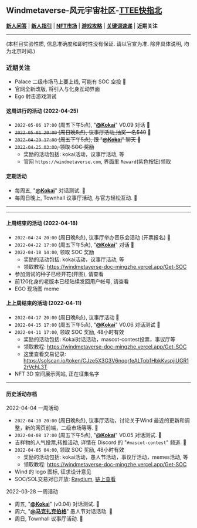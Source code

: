 ## Windmetaverse-风元宇宙社区-[TTEE快指北](Readme.md)

[**新人问答**](新人问答.md) | [**新人指引**](新人指引.md) | [**NFT市场**](NFT市场.md) | [**游戏攻略**](游戏攻略.md) | [**关键词速递**](关键词速递.md) | **近期关注**

---
(本栏目实验性质, 信息准确度和即时性没有保证. 请以官宣为准. 除非具体说明, 均为北京时间.)

### 近期关注

- Palace 二级市场马上要上线, 可能有 SOC 空投 💎
- 官网全新改版, 将引入与化身互动界面
- Ego 射击游戏测试

#### 这周进行的活动 (2022-04-25)
- `2022-05-06 17:00` (周五下午5点), "[**@Kokai**](关键词速递.md)" V0.09 对话 💎
- ~~`2022-05-01 20:00` (周日晚8点), 议事厅活动,抽奖一名$40~~ 💎
- ~~`2022-04-29 17:00` (周五下午5点), 跟 "[**@Kokai**](关键词速递.md)" 聊天 💎~~
- ~~`2022-04-25 03:00`, 领取 SOC 奖励~~
  - 奖励的活动包括: kokai活动，议事厅活动, 等
  - 官网 `https://windmetaverse.com`, 界面里 `Reward`(紫色按钮)领取

#### 定期活动
- 每周五, "[**@Kokai**](关键词速递.md)" 对话测试. 💎
- 每周日晚上, Townhall 议事厅活动, 与官方轻松互动. 💎

---
---
#### 上周结束的活动 (2022-04-18)
- `2022-04-24 20:00` (周日晚8点), 议事厅举办音乐会活动 (开票报名) 💎
- `2022-04-22 17:00` (周五下午5点), "[**@Kokai**](关键词速递.md)" 对话 💎
- `2022-04-18 14:00`, 领取 SOC 奖励
  - 奖励的活动包括: kokai活动，议事厅活动, 等
  - 领取教程: https://windmetaverse-doc-mingzhe.vercel.app/Get-SOC
- 参加测试的种子已经开花(开图), 请查看
- 前120化身的老版本已经陆续发回用户帐号, 请查看
- EGO 现场图 meme

#### 上上周结束的活动 (2022-04-11)
- `2022-04-17 20:00` (周日晚8点), 议事厅活动 💎
- `2022-04-15 17:00` (周五下午5点), "[**@Kokai**](关键词速递.md)" V0.06 对话测试 💎
- `2022-04-11 17:00`, 领取 SOC 奖励, 48小时有效
  - 奖励的活动包括: Kokai对话活动，mascot-contest投票，事议厅等
  - 领取教程: https://windmetaverse-doc-mingzhe.vercel.app/Get-SOC
  - 这里查看交易记录: https://solscan.io/token/CJze5X3G3V6nqqrfeALTpb1HbkKvspjiUGR12rVchL3T 
- NFT 3D 空间展示网站, 正在征集名字

---
#### 历史活动存档

2022-04-04 一周活动
- `2022-04-10 20:00` (周日晚8点), 议事厅活动，讨论关于Wind 最近的更新和调整，新的网页前端，二级市场等等. 💎
- `2022-04-08 17:00` (周五下午5点), "[**@Kokai**](关键词速递.md)" V0.05 对话测试. 💎
- 吉祥物的人气投票,转推活动, 详情在 Discord 的 "`#mascot-contest`" 频道. 💎
- `2022-04-05 04:00`, 领取 SOC 奖励, 48小时有效
  - 奖励的活动包括: kokai活动，愚人节活动，事议厅活动，memes活动, 等
  - 领取教程: https://windmetaverse-doc-mingzhe.vercel.app/Get-SOC
- Wind 的 logo 图标, 征求设计意见
- SOC/SOL交易对已开放: [Raydium](https://raydium.io/swap/?inputCurrency=CJze5X3G3V6nqqrfeALTpb1HbkKvspjiUGR12rVchL3T&outputCurrency=sol&outputAmount=0&fixed=in), [链上查看](https://solscan.io/account/48bqboJP4J6VvbLDbzUvrpNg2N9dCRsdkCpP3M7FfeKF)

2022-03-28 一周活动
- 周五, "[**@Kokai**](关键词速递.md)" (v0.04) 对话测试. 💎
- 周六, "[**@马克扎克伯格**](关键词速递.md)" 愚人节对话活动. 💎
- 周日, Townhall 议事厅活动. 💎
